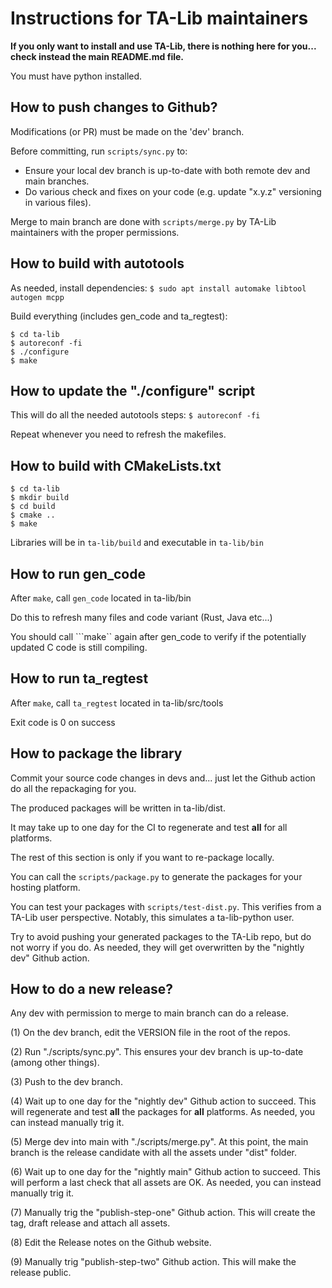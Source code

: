# Instructions for TA-Lib maintainers
**If you only want to install and use TA-Lib, there is nothing here for you... check instead the main README.md file.**

You must have python installed.

## How to push changes to Github?
Modifications (or PR) must be made on the 'dev' branch.

Before committing, run ```scripts/sync.py``` to:
 - Ensure your local dev branch is up-to-date with both remote dev and main branches.
 - Do various check and fixes on your code (e.g. update "x.y.z" versioning in various files).

Merge to main branch are done with ```scripts/merge.py``` by TA-Lib maintainers with the proper permissions.

## How to build with autotools
As needed, install dependencies:
```$ sudo apt install automake libtool autogen mcpp```

Build everything (includes gen_code and ta_regtest):
```
$ cd ta-lib
$ autoreconf -fi
$ ./configure
$ make
```
## How to update the "./configure" script
This will do all the needed autotools steps:
```$ autoreconf -fi```

Repeat whenever you need to refresh the makefiles.

## How to build with CMakeLists.txt
```
$ cd ta-lib
$ mkdir build
$ cd build
$ cmake ..
$ make
```
Libraries will be in ```ta-lib/build``` and executable in ```ta-lib/bin```

## How to run gen_code
After ```make```, call ```gen_code``` located in ta-lib/bin

Do this to refresh many files and code variant (Rust, Java etc...)

You should call ```make`` again after gen_code to verify if the
potentially updated C code is still compiling.


## How to run ta_regtest
After ```make```, call ```ta_regtest``` located in ta-lib/src/tools

Exit code is 0 on success


## How to package the library
Commit your source code changes in devs and... just let the Github action do all the repackaging for you.

The produced packages will be written in ta-lib/dist.

It may take up to one day for the CI to regenerate and test **all** for all platforms.

The rest of this section is only if you want to re-package locally.

You can call the ```scripts/package.py``` to generate the packages for your hosting platform.

You can test your packages with ```scripts/test-dist.py```. This verifies from a TA-Lib user perspective. Notably, this simulates a ta-lib-python user.

Try to avoid pushing your generated packages to the TA-Lib repo, but do not worry if you do. As needed, they will get overwritten by the "nightly dev" Github action.


## How to do a new release?

Any dev with permission to merge to main branch can do a release.

(1) On the dev branch, edit the VERSION file in the root of the repos.

(2) Run "./scripts/sync.py". This ensures your dev branch is up-to-date (among other things).

(3) Push to the dev branch.

(4) Wait up to one day for the "nightly dev" Github action to succeed. This will regenerate and test **all** the packages for **all** platforms. As needed, you can instead manually trig it.

(5) Merge dev into main with "./scripts/merge.py". At this point, the main branch is the release candidate with all the assets under "dist" folder.

(6) Wait up to one day for the "nightly main" Github action to succeed. This will perform a last check that all assets are OK. As needed, you can instead manually trig it.

(7) Manually trig the "publish-step-one" Github action. This will create the tag, draft release and attach all assets.

(8) Edit the Release notes on the Github website.

(9) Manually trig "publish-step-two" Github action. This will make the release public.

